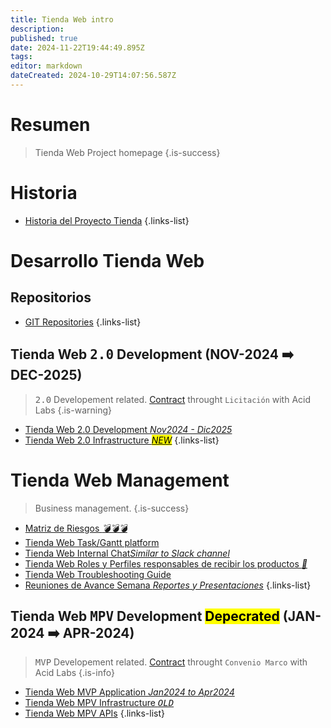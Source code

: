 ```yaml
---
title: Tienda Web intro
description: 
published: true
date: 2024-11-22T19:44:49.895Z
tags: 
editor: markdown
dateCreated: 2024-10-29T14:07:56.587Z
---
```


# Resumen
> Tienda Web Project homepage
{.is-success}


# Historia

- [Historia del Proyecto Tienda](history)
{.links-list}

# Desarrollo Tienda Web 

## Repositorios

- [GIT Repositories](repositories)
{.links-list}


## Tienda Web <kbd>2.0</kbd>  Development (NOV-2024 ➡️ DEC-2025)

> <kbd>2.0</kbd> Developement related.
> [Contract](/contracts/web-store-development) throught `Licitación` with Acid Labs
{.is-warning}



- [Tienda Web 2.0 Development *Nov2024 - Dic2025*](tienda-web-20)
- [Tienda Web 2.0 Infrastructure *<mark>NEW</mark>*](/infrastructure/Tienda-Web-production)
{.links-list}

 
# Tienda Web Management

> Business management.
{.is-success}


- [Matriz de Riesgos *💣💣💣*](risk-matrix)
- [Tienda Web Task/Gantt platform](https://proyectos.cenabast.cl/projects/1/easy_gantt)
- [Tienda Web Internal Chat*Similar to Slack channel*](https://chat-proyecto.cenabast.cl/)
- [Tienda Web Roles y Perfiles responsables de recibir los productos *🧭*](roles-y-perfiles-responsables-de-recibir-los-productos)
- [Tienda Web Troubleshooting Guide](troubleshooting)
- [Reuniones de Avance Semana *Reportes y Presentaciones*](reuniones-de-avance-semanal)
{.links-list}

## Tienda Web <kbd>MPV</kbd> Development <mark>Depecrated</mark> (JAN-2024 ➡️ APR-2024)

> <kbd>MVP</kbd> Developement related.
> [Contract](/projects/tienda-web-intro/tienda-web-mvp-project/mvp1-contract) throught `Convenio Marco` with Acid Labs
{.is-info}



- [Tienda Web MVP Application *Jan2024 to Apr2024*](tienda-web-mvp-project)
- [Tienda Web MPV Infrastructure *<kbd>OLD</kbd>*](/infrastructure/Tienda-Web) 
- [Tienda Web MPV APIs](/apis/home/tienda-web)
 {.links-list}